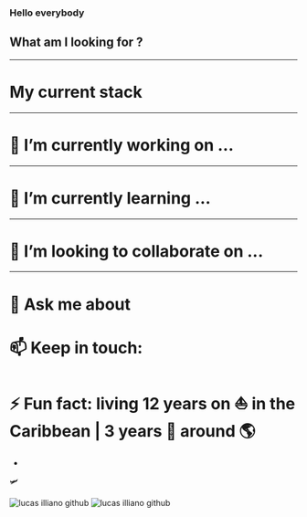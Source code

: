 ### Hello everybody

## What am I looking for ?
---
# My current stack
-----
# 🔭 I’m currently working on ...
---
# 🎒 I’m currently learning ...
---
# 👯 I’m looking to collaborate on ...
---
# 💬 Ask me about 
# 📫 Keep in touch: 
# ⚡ Fun fact: living 12 years on ⛵ in the Caribbean | 3 years 🎒 around 🌎 

- 



🛩️


<img align="center" src="https://github-readme-stats.vercel.app/api/top-langs/?username=elviajero971&layout=compact&hide=html" alt="lucas illiano github" />
<img align="center" src="https://github-readme-stats.vercel.app/api?username=elviajero971&show_icons=true" alt="lucas illiano github" />
